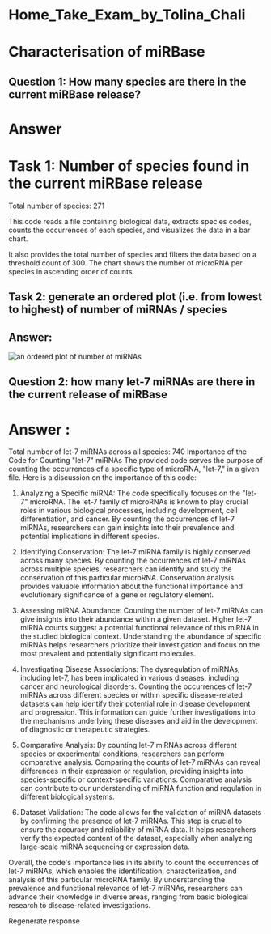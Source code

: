 # Home_Take_Exam_by_Tolina_Chali
# Characterisation of miRBase
## Question 1: How many species are there in the current miRBase release?
# Answer
# Task 1: Number of species found in the current miRBase release
Total number of species: 271

This code reads a file containing biological data, extracts species codes, counts the occurrences of each species,
and visualizes the data in a bar chart. 

It also provides the total number of species and filters the data based on a threshold count of 300. 
The chart shows the number of microRNA per species in ascending order of counts.
## Task 2: generate an ordered plot (i.e. from lowest to highest) of number of miRNAs / species
## Answer: 
![an ordered plot  of number of miRNAs](https://github.com/tolinachali/Home_Take_Exam_by_Tolina_Chali/assets/130226558/cb614fc3-3ed7-4737-b6e0-ab0630d5471f)

## Question 2: how many let-7 miRNAs are there in the current release of miRBase
# Answer : 
Total number of let-7 miRNAs across all species: 740
Importance of the Code for Counting "let-7" miRNAs
The provided code serves the purpose of counting the occurrences of a specific type of microRNA, "let-7," in a given file. Here is a discussion on the importance of this code:

1. Analyzing a Specific miRNA:
The code specifically focuses on the "let-7" microRNA. The let-7 family of microRNAs is known to play crucial roles in various biological processes, including development, cell differentiation, and cancer. By counting the occurrences of let-7 miRNAs, researchers can gain insights into their prevalence and potential implications in different species.

2. Identifying Conservation:
The let-7 miRNA family is highly conserved across many species. By counting the occurrences of let-7 miRNAs across multiple species, researchers can identify and study the conservation of this particular microRNA. Conservation analysis provides valuable information about the functional importance and evolutionary significance of a gene or regulatory element.

3. Assessing miRNA Abundance:
Counting the number of let-7 miRNAs can give insights into their abundance within a given dataset. Higher let-7 miRNA counts suggest a potential functional relevance of this miRNA in the studied biological context. Understanding the abundance of specific miRNAs helps researchers prioritize their investigation and focus on the most prevalent and potentially significant molecules.

4. Investigating Disease Associations:
The dysregulation of miRNAs, including let-7, has been implicated in various diseases, including cancer and neurological disorders. Counting the occurrences of let-7 miRNAs across different species or within specific disease-related datasets can help identify their potential role in disease development and progression. This information can guide further investigations into the mechanisms underlying these diseases and aid in the development of diagnostic or therapeutic strategies.

5. Comparative Analysis:
By counting let-7 miRNAs across different species or experimental conditions, researchers can perform comparative analysis. Comparing the counts of let-7 miRNAs can reveal differences in their expression or regulation, providing insights into species-specific or context-specific variations. Comparative analysis can contribute to our understanding of miRNA function and regulation in different biological systems.

6. Dataset Validation:
The code allows for the validation of miRNA datasets by confirming the presence of let-7 miRNAs. This step is crucial to ensure the accuracy and reliability of miRNA data. It helps researchers verify the expected content of the dataset, especially when analyzing large-scale miRNA sequencing or expression data.

Overall, the code's importance lies in its ability to count the occurrences of let-7 miRNAs, which enables the identification, characterization, and analysis of this particular microRNA family. By understanding the prevalence and functional relevance of let-7 miRNAs, researchers can advance their knowledge in diverse areas, ranging from basic biological research to disease-related investigations.





Regenerate response






